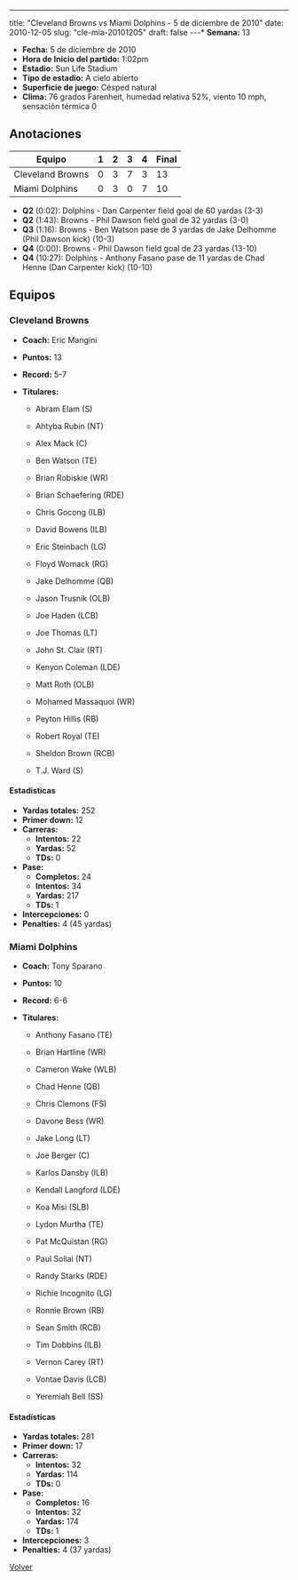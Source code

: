 ---
title: "Cleveland Browns vs Miami Dolphins - 5 de diciembre de 2010"
date: 2010-12-05
slug: "cle-mia-20101205"
draft: false
---* **Semana:** 13
* **Fecha:** 5 de diciembre de 2010
* **Hora de Inicio del partido:** 1:02pm
* **Estadio:** Sun Life Stadium
* **Tipo de estadio:** A cielo abierto
* **Superficie de juego:** Césped natural
* **Clima:** 76 grados Farenheit, humedad relativa 52%, viento 10 mph, sensación térmica 0




## Anotaciones
| Equipo | 1 | 2 | 3 | 4 | Final |
|--------|---|---|---|---|-------|
| Cleveland Browns  | 0 | 3 | 7 | 3  | 13 |
| Miami Dolphins  | 0 | 3 | 0 | 7  | 10 |
* **Q2** (0:02): Dolphins - Dan Carpenter field goal de 60 yardas (3-3)
* **Q2** (1:43): Browns - Phil Dawson field goal de 32 yardas (3-0)
* **Q3** (1:16): Browns - Ben Watson pase de 3 yardas de Jake Delhomme (Phil Dawson kick) (10-3)
* **Q4** (0:00): Browns - Phil Dawson field goal de 23 yardas (13-10)
* **Q4** (10:27): Dolphins - Anthony Fasano pase de 11 yardas de Chad Henne (Dan Carpenter kick) (10-10)


## Equipos


### Cleveland Browns
* **Coach:** Eric Mangini
* **Puntos:** 13
* **Record:** 5-7
* **Titulares:** 

  * Abram Elam (S) 

  * Ahtyba Rubin (NT) 

  * Alex Mack (C) 

  * Ben Watson (TE) 

  * Brian Robiskie (WR) 

  * Brian Schaefering (RDE) 

  * Chris Gocong (ILB) 

  * David Bowens (ILB) 

  * Eric Steinbach (LG) 

  * Floyd Womack (RG) 

  * Jake Delhomme (QB) 

  * Jason Trusnik (OLB) 

  * Joe Haden (LCB) 

  * Joe Thomas (LT) 

  * John St. Clair (RT) 

  * Kenyon Coleman (LDE) 

  * Matt Roth (OLB) 

  * Mohamed Massaquoi (WR) 

  * Peyton Hillis (RB) 

  * Robert Royal (TE) 

  * Sheldon Brown (RCB) 

  * T.J. Ward (S) 

#### Estadísticas
* **Yardas totales:** 252
* **Primer down:** 12
* **Carreras:**
  * **Intentos:** 22
  * **Yardas:** 52
  * **TDs:** 0
* **Pase:**
  * **Completos:** 24
  * **Intentos:** 34
  * **Yardas:** 217
  * **TDs:** 1
* **Intercepciones:** 0
* **Penalties:** 4 (45 yardas)

### Miami Dolphins
* **Coach:** Tony Sparano
* **Puntos:** 10
* **Record:** 6-6
* **Titulares:** 

  * Anthony Fasano (TE) 

  * Brian Hartline (WR) 

  * Cameron Wake (WLB) 

  * Chad Henne (QB) 

  * Chris Clemons (FS) 

  * Davone Bess (WR) 

  * Jake Long (LT) 

  * Joe Berger (C) 

  * Karlos Dansby (ILB) 

  * Kendall Langford (LDE) 

  * Koa Misi (SLB) 

  * Lydon Murtha (TE) 

  * Pat McQuistan (RG) 

  * Paul Soliai (NT) 

  * Randy Starks (RDE) 

  * Richie Incognito (LG) 

  * Ronnie Brown (RB) 

  * Sean Smith (RCB) 

  * Tim Dobbins (ILB) 

  * Vernon Carey (RT) 

  * Vontae Davis (LCB) 

  * Yeremiah Bell (SS) 

#### Estadísticas
* **Yardas totales:** 281
* **Primer down:** 17
* **Carreras:**
  * **Intentos:** 32
  * **Yardas:** 114
  * **TDs:** 0
* **Pase:**
  * **Completos:** 16
  * **Intentos:** 32
  * **Yardas:** 174
  * **TDs:** 1
* **Intercepciones:** 3
* **Penalties:** 4 (37 yardas)


[Volver](/historia/2010)
